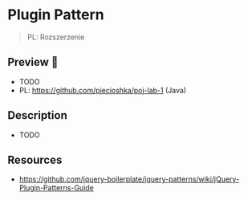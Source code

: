 # Plugin Pattern

> PL: Rozszerzenie

## Preview 🎉

- TODO
- PL: <https://github.com/piecioshka/poj-lab-1> (Java)

## Description

- TODO

## Resources

- <https://github.com/jquery-boilerplate/jquery-patterns/wiki/jQuery-Plugin-Patterns-Guide>
